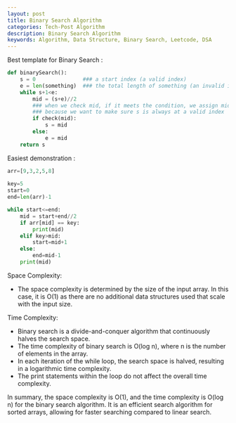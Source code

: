 ```yaml
---
layout: post
title: Binary Search Algorithm
categories: Tech-Post Algorithm
description: Binary Search Algorithm
keywords: Algorithm, Data Structure, Binary Search, Leetcode, DSA
---
```

Best template for Binary Search : 

```python
def binarySearch():
    s = 0               ### a start index (a valid index)
    e = len(something)  ### the total length of something (an invalid index, assuming 0-indexed)
    while s+1<e:
        mid = (s+e)//2
        ### when we check mid, if it meets the condition, we assign mid to s
        ### because we want to make sure s is always at a valid index
        if check(mid):
            s = mid
        else:
            e = mid
    return s
```

Easiest demonstration : 

```python
arr=[9,3,2,5,8]
    
key=5
start=0
end=len(arr)-1

while start<=end:
    mid = start+end//2
    if arr[mid] == key:
        print(mid) 
    elif key>mid:
        start=mid+1
    else:
        end=mid-1
    print(mid)
```

Space Complexity:

- The space complexity is determined by the size of the input array. In this case, it is O(1) as there are no additional data structures used that scale with the input size.

Time Complexity:

- Binary search is a divide-and-conquer algorithm that continuously halves the search space.
- The time complexity of binary search is O(log n), where n is the number of elements in the array.
- In each iteration of the while loop, the search space is halved, resulting in a logarithmic time complexity.
- The print statements within the loop do not affect the overall time complexity.

In summary, the space complexity is O(1), and the time complexity is O(log n) for the binary search algorithm. It is an efficient search algorithm for sorted arrays, allowing for faster searching compared to linear search.
